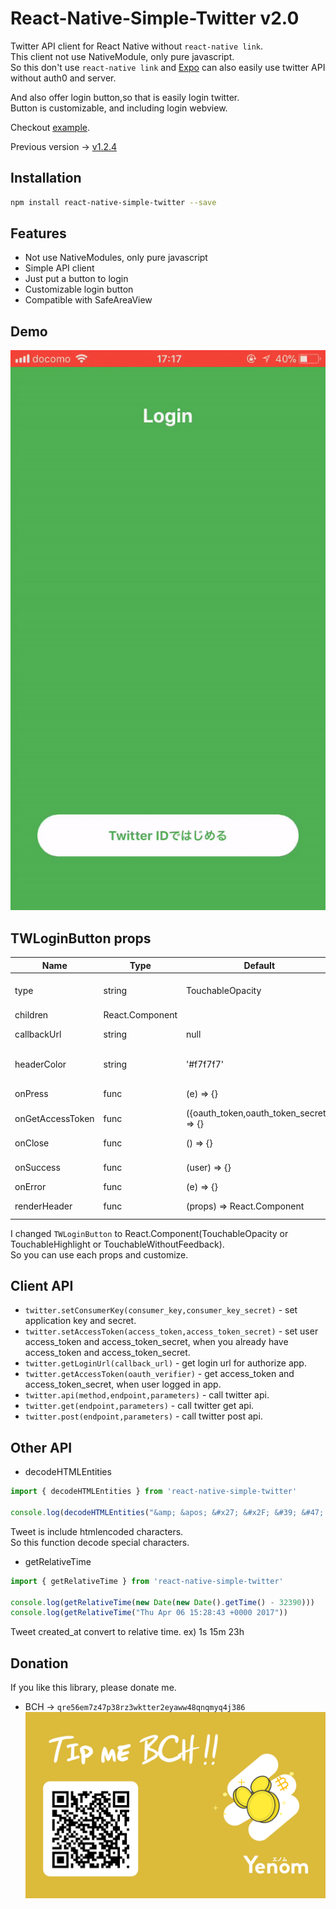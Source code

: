 # React-Native-Simple-Twitter v2.0
Twitter API client for React Native without `react-native link`.  
This client not use NativeModule, only pure javascript.  
So this don't use `react-native link` and [Expo](https://expo.io) can also easily use twitter API without auth0 and server.  
  
And also offer login button,so that is easily login twitter.  
Button is customizable, and including login webview.  
  
Checkout [example](example).  
  
Previous version -> [v1.2.4](https://github.com/watanabeyu/react-native-simple-twitter/tree/v1.2.4)

## Installation
```bash
npm install react-native-simple-twitter --save
```

## Features
* Not use NativeModules, only pure javascript
* Simple API client
* Just put a button to login
* Customizable login button
* Compatible with SafeAreaView

## Demo
![demo gif](extras/demo.gif)

## TWLoginButton props

| Name | Type| Default | Description |
| --- | --- | --- | --- |
| type | string | TouchableOpacity | TouchableOpacity or TouchableHighlight or TouchableWithoutFeedback |
| children | React.Component |  |  |
| callbackUrl | string | null | Twitter application callback url |
| headerColor | string | '#f7f7f7' | Webview's modal and SafeAreaView backgroundColor |
| onPress | func | (e) => {} | Called when login button on Press | 
| onGetAccessToken | func | ({oauth_token,oauth_token_secret}) => {} | Called when get access token |
| onClose | func | () => {} | Called when press close button |
| onSuccess | func | (user) => {} | Called when logged in and get user account |
| onError | func | (e) => {} | Called when on error |
| renderHeader | func | (props) => React.Component | If you use original Header Component,use this props |

I changed `TWLoginButton` to React.Component(TouchableOpacity or TouchableHighlight or TouchableWithoutFeedback).  
So you can use each props and customize.

## Client API

* `twitter.setConsumerKey(consumer_key,consumer_key_secret)` - set application key and secret.
* `twitter.setAccessToken(access_token,access_token_secret)` - set user access_token and access_token_secret, when you already have access_token and access_token_secret.
* `twitter.getLoginUrl(callback_url)` - get login url for authorize app.
* `twitter.getAccessToken(oauth_verifier)` - get access_token and access_token_secret, when user logged in app.
* `twitter.api(method,endpoint,parameters)` - call twitter api.
* `twitter.get(endpoint,parameters)` - call twitter get api.
* `twitter.post(endpoint,parameters)` - call twitter post api.

## Other API

* decodeHTMLEntities
```js
import { decodeHTMLEntities } from 'react-native-simple-twitter'

console.log(decodeHTMLEntities("&amp; &apos; &#x27; &#x2F; &#39; &#47; &lt; &gt; &nbsp; &quot;"))
```
Tweet is include htmlencoded characters.  
So this function decode special characters.

* getRelativeTime
```js
import { getRelativeTime } from 'react-native-simple-twitter'

console.log(getRelativeTime(new Date(new Date().getTime() - 32390)))
console.log(getRelativeTime("Thu Apr 06 15:28:43 +0000 2017"))
```
Tweet created_at convert to relative time.
ex) 1s 15m 23h

## Donation
If you like this library, please donate me.  
* BCH -> `qre56em7z47p38rz3wktter2eyaww48qnqmyq4j386`
![bch address](extras/bch.png)